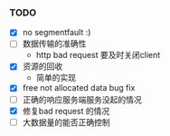 ### TODO
- [x] no segmentfault :)
- [ ] 数据传输的准确性
  - http bad request 要及时关闭client
- [x] 资源的回收
  - 简单的实现
- [x] free not allocated data bug fix
- [ ] 正确的响应服务端服务没起的情况
- [x] 修复bad request 的情况
- [ ] 大数据量的能否正确控制

